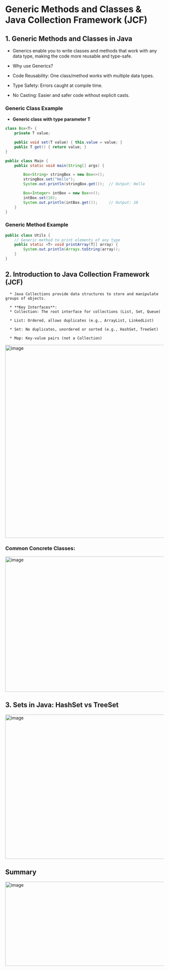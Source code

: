 # Generic Methods and Classes & Java Collection Framework (JCF)
  ## 1. Generic Methods and Classes in Java
  * Generics enable you to write classes and methods that work with any data type, 
          making the code more reusable and type-safe.
        
  * Why use Generics?
  
  * Code Reusability: One class/method works with multiple data types.
      
  * Type Safety: Errors caught at compile time.
        
  * No Casting: Easier and safer code without explicit casts.

 ### Generic Class Example
 * **Generic class with type parameter T**
```java
class Box<T> {
    private T value;

    public void set(T value) { this.value = value; }
    public T get() { return value; }
}

public class Main {
    public static void main(String[] args) {

        Box<String> stringBox = new Box<>();
        stringBox.set("Hello");
        System.out.println(stringBox.get());  // Output: Hello

        Box<Integer> intBox = new Box<>();
        intBox.set(10);
        System.out.println(intBox.get());     // Output: 10
    }
}
```
### Generic Method Example
```java
public class Utils {
    // Generic method to print elements of any type
    public static <T> void printArray(T[] array) {
        System.out.println(Arrays.toString(array));
    }    
}

```
## 2. Introduction to Java Collection Framework (JCF)
      * Java Collections provide data structures to store and manipulate groups of objects.
      
      * **Key Interfaces**:
      * Collection: The root interface for collections (List, Set, Queue)
      
      * List: Ordered, allows duplicates (e.g., ArrayList, LinkedList)
      
      * Set: No duplicates, unordered or sorted (e.g., HashSet, TreeSet)
      
      * Map: Key-value pairs (not a Collection)

  <img width="852" height="612" alt="image" src="https://github.com/user-attachments/assets/f32c8864-c4a2-4905-8eea-d81d28eb7b49" />
      
  ### Common Concrete Classes:
  <img width="954" height="429" alt="image" src="https://github.com/user-attachments/assets/5c27b78d-bc22-4cae-a5be-de3359296a46" />

## 3. Sets in Java: HashSet vs TreeSet

<img width="1132" height="458" alt="image" src="https://github.com/user-attachments/assets/ddc89384-9ec1-4a90-8fc1-4a98db39be8d" />

## Summary

<img width="988" height="267" alt="image" src="https://github.com/user-attachments/assets/d93979a8-a2f1-45fa-bddd-63b8d6c33ad6" />




